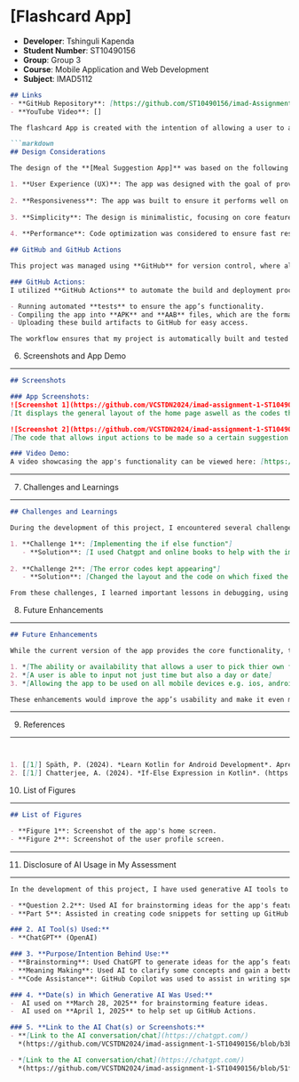 # [Flashcard App]
- **Developer**: Tshinguli Kapenda
- **Student Number**: ST10490156
- **Group**: Group 3
- **Course**: Mobile Application and Web Development
- **Subject**: IMAD5112

```markdown
## Links
- **GitHub Repository**: [https://github.com/ST10490156/imad-Assignment-2.git]
- **YouTube Video**: []
```



```markdown
The flashcard App is created with the intention of allowing a user to answer questions based of history and systems have been implemented for the user to answer said questions as well review their scores.

```markdown
## Design Considerations

The design of the **[Meal Suggestion App]** was based on the following key considerations:

1. **User Experience (UX)**: The app was designed with the goal of providing an intuitive and easy-to-navigate user interface, ensuring a seamless user experience.
   
2. **Responsiveness**: The app was built to ensure it performs well on different screen sizes, with particular attention to device compatibility.
   
3. **Simplicity**: The design is minimalistic, focusing on core features without overwhelming the user.
   
4. **Performance**: Code optimization was considered to ensure fast response times and low battery usage.
```


```markdown
## GitHub and GitHub Actions

This project was managed using **GitHub** for version control, where all code changes were committed and pushed regularly. GitHub enabled collaborative coding, allowing me to keep track of changes and maintain project integrity.

### GitHub Actions:
I utilized **GitHub Actions** to automate the build and deployment process. This includes:

- Running automated **tests** to ensure the app’s functionality.
- Compiling the app into **APK** and **AAB** files, which are the formats required for distribution.
- Uploading these build artifacts to GitHub for easy access.

The workflow ensures that my project is automatically built and tested every time I push changes, and it simplifies the process of delivering the final APK/AAB files for submission.
```


6. Screenshots and App Demo
---------------------------

```markdown
## Screenshots

### App Screenshots:
![Screenshot 1](https://github.com/VCSTDN2024/imad-assignment-1-ST10490156/blob/3f306191f94e8ab52a3fbc366e0998ba1f3e8566/Screenshot%201.png)
[It displays the general layout of the home page aswell as the codes that determine colors and text considarations"]*

![Screenshot 2](https://github.com/VCSTDN2024/imad-assignment-1-ST10490156/blob/9ec1088f5d174f408fc02fda04e11a083c647ada/Screenshot%202.png)
[The code that allows input actions to be made so a certain suggestion is displayed"]*

### Video Demo:
A video showcasing the app's functionality can be viewed here: [https://youtu.be/93p7RCbwEOU].
```


---

7. Challenges and Learnings
---------------------------

```markdown
## Challenges and Learnings

During the development of this project, I encountered several challenges, including:

1. **Challenge 1**: [Implementing the if else function"]
   - **Solution**: [I used Chatgpt and online books to help with the implementing of the if else function"]
   
2. **Challenge 2**: [The error codes kept appearing"]
   - **Solution**: [Changed the layout and the code on which fixed the erreors"]

From these challenges, I learned important lessons in debugging, using version control, and automating build processes with GitHub Actions.
```


8. Future Enhancements
----------------------

```markdown
## Future Enhancements

While the current version of the app provides the core functionality, there are several features that could be added in the future, including:

1. *[The ability or availability that allows a user to pick thier own foods from a drop down list"]
2. *[A user is able to input not just time but also a day or date]
3. *[Allowing the app to be used on all mobile devices e.g. ios, android, huawei"]

These enhancements would improve the app’s usability and make it even more versatile for end-users.
```

---

9. References
-------------

```markdown


1. [[1]] Späth, P. (2024). *Learn Kotlin for Android Development*. Apress Berkeley,CA]
2. [[1]] Chatterjee, A. (2024). *If-Else Expression in Kotlin*. (https://www.baeldung.com/kotlin/if-else-expression)]
```


10. List of Figures
-------------------

```markdown
## List of Figures

- **Figure 1**: Screenshot of the app's home screen.
- **Figure 2**: Screenshot of the user profile screen.
```

---

11. Disclosure of AI Usage in My Assessment
-------------------------------------------

```markdown
In the development of this project, I have used generative AI tools to assist in various parts of the assignment. Below is a detailed disclosure of where and how these tools were used:

- **Question 2.2**: Used AI for brainstorming ideas for the app's features.
- **Part 5**: Assisted in creating code snippets for setting up GitHub Actions workflows.

### 2. AI Tool(s) Used:**
- **ChatGPT** (OpenAI)

### 3. **Purpose/Intention Behind Use:**
- **Brainstorming**: Used ChatGPT to generate ideas for the app’s features and functionality.
- **Meaning Making**: Used AI to clarify some concepts and gain a better understanding of how certain technologies (e.g., GitHub Actions) work.
- **Code Assistance**: GitHub Copilot was used to assist in writing specific parts of the code, such as setting up GitHub Actions and working with Gradle.

### 4. **Date(s) in Which Generative AI Was Used:**
-  AI used on **March 28, 2025** for brainstorming feature ideas.
-  AI used on **April 1, 2025** to help set up GitHub Actions.

### 5. **Link to the AI Chat(s) or Screenshots:**
- **[Link to the AI conversation/chat](https://chatgpt.com/)  
  *(https://github.com/VCSTDN2024/imad-assignment-1-ST10490156/blob/b3b8e1f877cd3899b87647dec70f41309b27dbc4/Capture.PNG)*

- *[Link to the AI conversation/chat](https://chatgpt.com/)  
  *(https://github.com/VCSTDN2024/imad-assignment-1-ST10490156/blob/51fd7e34d5995418f3a7e7e282f7c0e1261cdbc1/Capture%202.PNG)*
